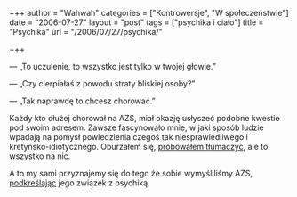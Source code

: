 +++
author = "Wahwah"
categories = ["Kontrowersje", "W społeczeństwie"]
date = "2006-07-27"
layout = "post"
tags = ["psychika i ciało"]
title = "Psychika"
url = "/2006/07/27/psychika/"

+++

— „To uczulenie, to wszystko jest tylko w twojej głowie.”
  
— „Czy cierpiałaś z powodu straty bliskiej osoby?”
  
— „Tak naprawdę to chcesz chorować.”

Każdy kto dłużej chorował na AZS, miał okazję usłyszeć podobne kwestie pod swoim adresem. Zawsze fascynowało mnie, w jaki sposób ludzie wpadają na pomysł powiedzienia czegoś tak niesprawiedliwego i kretyńsko-idiotycznego. Oburzałem się, [próbowałem tłumaczyć][1], ale to wszystko na nic.

A to my sami przyznajemy się do tego że sobie wymyśliliśmy AZS, [podkreślając][2] jego związek z psychiką.

 [1]: http://www.atopowe-zapalenie.pl/forum/viewtopic.php?t=1407
 [2]: http://www.atopowe-zapalenie.pl/forum/viewtopic.php?t=203